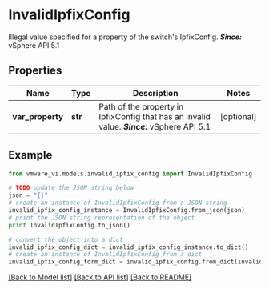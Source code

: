 # InvalidIpfixConfig

Illegal value specified for a property of the switch's IpfixConfig.  ***Since:*** vSphere API 5.1 

## Properties
Name | Type | Description | Notes
------------ | ------------- | ------------- | -------------
**var_property** | **str** | Path of the property in IpfixConfig that has an invalid value.  ***Since:*** vSphere API 5.1  | [optional] 

## Example

```python
from vmware_vi.models.invalid_ipfix_config import InvalidIpfixConfig

# TODO update the JSON string below
json = "{}"
# create an instance of InvalidIpfixConfig from a JSON string
invalid_ipfix_config_instance = InvalidIpfixConfig.from_json(json)
# print the JSON string representation of the object
print InvalidIpfixConfig.to_json()

# convert the object into a dict
invalid_ipfix_config_dict = invalid_ipfix_config_instance.to_dict()
# create an instance of InvalidIpfixConfig from a dict
invalid_ipfix_config_form_dict = invalid_ipfix_config.from_dict(invalid_ipfix_config_dict)
```
[[Back to Model list]](../README.md#documentation-for-models) [[Back to API list]](../README.md#documentation-for-api-endpoints) [[Back to README]](../README.md)


